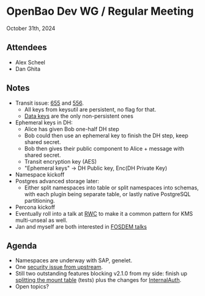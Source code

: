 # OpenBao Dev WG / Regular Meeting

October 31th, 2024

## Attendees

 - Alex Scheel
 - Dan Ghita

## Notes

- Transit issue: [655](https://github.com/openbao/openbao/issues/655) and [556](https://github.com/openbao/openbao/issues/556).
  - All keys from keysutil are persistent, no flag for that.
  - [Data keys](https://openbao.org/api-docs/secret/transit/#generate-data-key) are the only non-persistent ones
 - Ephemeral keys in DH:
   - Alice has given Bob one-half DH step
   - Bob could then use an ephemeral key to finish the DH step, keep shared secret.
   - Bob then gives their public component to Alice + message with shared secret.
   - Transit encryption key (AES)
    - "Ephemeral keys" -> DH Public key, Enc(DH Private Key)
- Namespace kickoff
 - Postgres advanced storage later:
   - Either split namespaces into table or split namespaces into schemas, with each plugin being separate table, or lastly native PostgreSQL partitioning.
- Percona kickoff
 - Eventually roll into a talk at [RWC](https://rwc.iacr.org/2025/) to make it a common pattern for KMS multi-unseal as well.
- Jan and myself are both interested in [FOSDEM talks](https://fosdem.org/2025/)

## Agenda

- Namespaces are underway with SAP, genelet.
- One [security issue from upstream](https://discuss.hashicorp.com/t/hcsec-2024-21-vault-operators-in-root-namespace-may-elevate-their-privileges/70565).
- Still two outstanding features blocking v2.1.0 from my side: finish up [splitting the mount table](https://github.com/openbao/openbao/pull/622) (tests) plus the changes for [InternalAuth](https://github.com/openbao/openbao/issues/519).
- Open topics?
